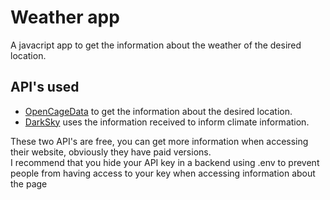 # Weather app

A javacript app to get the information about the weather of the desired location.

## API's used

* [OpenCageData](https://opencagedata.com)
to get the information about the desired location.
* [DarkSky](https://darksky.net )
uses the information received to inform climate information.

These two API's are free, you can get more information when accessing their website, obviously they have paid versions.<br>
I recommend that you hide your API key in a backend using .env to prevent people from having access to your key when accessing information about the page